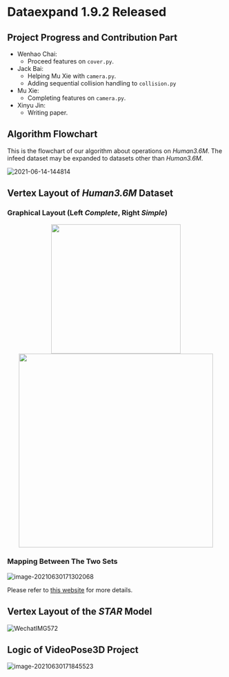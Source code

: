 # Dataexpand 1.9.2 Released

## Project Progress and Contribution Part

-   Wenhao Chai: 
    -   Proceed features on `cover.py`.
-   Jack Bai: 
    -   Helping Mu Xie with `camera.py`.
    -   Adding sequential collision handling to `collision.py`
-   Mu Xie:
    -   Completing features on `camera.py`.
-   Xinyu Jin:
    -   Writing paper.



## Algorithm Flowchart

This is the flowchart of our algorithm about operations on *Human3.6M*. The infeed dataset may be expanded to datasets other than *Human3.6M*.

![2021-06-14-144814](http://jacklovespictures.oss-cn-beijing.aliyuncs.com/2021-06-15-021149.png)

## Vertex Layout of *Human3.6M* Dataset

### Graphical Layout (Left *Complete*, Right *Simple*)

<center class="half">    <img src="http://jacklovespictures.oss-cn-beijing.aliyuncs.com/2021-06-17-082747.png" width="300"/><img src="http://jacklovespictures.oss-cn-beijing.aliyuncs.com/2021-06-30-091119.png" width="450"/></center>

### Mapping Between The Two Sets

![image-20210630171302068](http://jacklovespictures.oss-cn-beijing.aliyuncs.com/2021-06-30-091302.png)

Please refer to [this website](https://www.stubbornhuang.com/529/) for more details.

## Vertex Layout of the *STAR* Model

![WechatIMG572](http://jacklovespictures.oss-cn-beijing.aliyuncs.com/2021-06-30-091732.png)

## Logic of VideoPose3D Project

![image-20210630171845523](http://jacklovespictures.oss-cn-beijing.aliyuncs.com/2021-06-30-091845.png)

